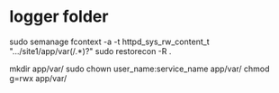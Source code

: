 # logger folder

sudo semanage fcontext -a -t httpd_sys_rw_content_t ".../site1/app/var(/.*)?"
sudo restorecon -R .

mkdir app/var/
sudo chown user_name:service_name app/var/
chmod g=rwx app/var/
